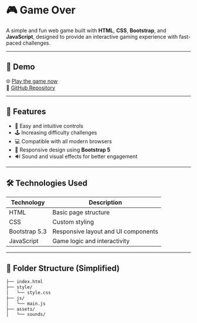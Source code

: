 # 🎮 Game Over

A simple and fun web game built with **HTML**, **CSS**, **Bootstrap**, and **JavaScript**, designed to provide an interactive gaming experience with fast-paced challenges.

---

## 📸 Demo

🌐 [Play the game now](https://muhamedmahmud.github.io/Game-Over/)  
📂 [GitHub Repository](https://github.com/muhamedmahmud/Game-Over)

---

## 🚀 Features

- 🎯 Easy and intuitive controls  
- 🕹️ Increasing difficulty challenges  
- 💻 Compatible with all modern browsers  
- 📱 Responsive design using **Bootstrap 5**  
- 🔊 Sound and visual effects for better engagement  

---

## 🛠️ Technologies Used

| Technology        | Description                          |
|-------------------|--------------------------------------|
| HTML              | Basic page structure                 |
| CSS               | Custom styling                       |
| Bootstrap 5.3     | Responsive layout and UI components  |
| JavaScript        | Game logic and interactivity         |

---

## 📁 Folder Structure (Simplified)

```bash
├── index.html
├── style/
│   └── style.css
├── js/
│   └── main.js
├── assets/
│   └── sounds/
